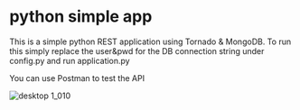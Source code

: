 # python simple app
This is a simple python REST application using Tornado & MongoDB.
To run this simply replace the user&pwd for the DB connection string under config.py and run application.py

You can use Postman to test the API

![desktop 1_010](https://user-images.githubusercontent.com/30981317/29260887-4342dd30-80d5-11e7-94e1-b5c242718b35.png)
